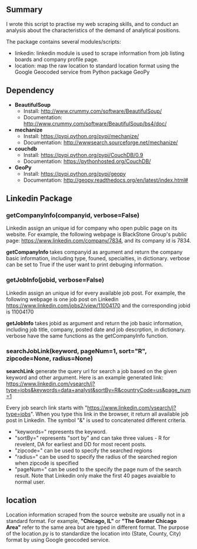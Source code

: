 ## Summary

I wrote this script to practise my web scraping skills, and to conduct an analysis about the characteristics of the demand of analytical positions. 

The package contains several modules/scripts:
- linkedin: linkedin module is used to scrape information from job listing boards and company profile page.
- location: map the raw location to standard location format using the Google Geocoded service from Python package GeoPy

## Dependency

- **BeautifulSoup**
  - Install: http://www.crummy.com/software/BeautifulSoup/
  - Documentation: http://www.crummy.com/software/BeautifulSoup/bs4/doc/
- **mechanize**
  - Install: https://pypi.python.org/pypi/mechanize/
  - Documentation: http://wwwsearch.sourceforge.net/mechanize/
- **couchdb**
  - Install: https://pypi.python.org/pypi/CouchDB/0.9
  - Documentation: https://pythonhosted.org/CouchDB/
- **GeoPy**
  - Install: https://pypi.python.org/pypi/geopy
  - Documentation: http://geopy.readthedocs.org/en/latest/index.html#

## Linkedin Package

### getCompanyInfo(companyid, verbose=False)

Linkedin assign an unique id for company who open public page on its website. For example, the following webpage is BlackStone Group's public page: https://www.linkedin.com/company/7834, and its company id is 7834. 

**getCompanyInfo** takes companyid as argument and return the company basic information, including type, founed, specialties, in dictionary. verbose can be set to True if the user want to print debuging information. 

### getJobInfo(jobid, verbose=False)

Linkedin assign an unique id for every available job post. For example, the following webpage is one job post on Linkedin https://www.linkedin.com/jobs2/view/11004170 and the corresponding jobid is 11004170

**getJobInfo** takes jobid as argument and return the job basic information, including job title, company, posted date and job descrption, in dictionary. verbose have the same functions as the getCompanyInfo function. 

### searchJobLink(keyword, pageNum=1, sort="R", zipcode=None, radius=None)

**searchLink** generate the query url for search a job based on the given keyword and other argument. Here is an example generated link: https://www.linkedin.com/vsearch/j?type=jobs&keywords=data+analyst&sortBy=R&countryCode=us&page_num=1

Every job search link starts with "https://www.linkedin.com/vsearch/j?type=jobs". When you type this link in the browser, it return all available job post in Linkedin. The symbol "&" is used to concatenated different criteria. 
- "keywords=" represents the keyword. 
- "sortBy=" represents "sort by" and can take three values - R for revelent, DA for earliest and DD for most recent posts. 
- "zipcode=" can be used to specify the searched regions
- "radius=" can be used to specify the radius of the searched region when zipcode is specified
- "pageNum=" can be used to the specify the page num of the search result. Note that Linkedin only make the first 40 pages avaialble to normal user. 
 
## location

Location information scraped from the source website are usually not in a standard format. For example, **"Chicago, IL"** or **"The Greater Chicago Area"** refer to the same area but are typed in different format. The purpose of the location.py is to standardize the location into (State, County, City) format by using Google geocoded service. 
